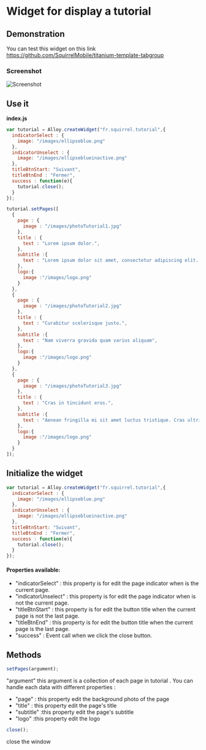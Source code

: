 # Widget for display a tutorial


## Demonstration
You can test this widget on this link https://github.com/SquirrelMobile/titanium-template-tabgroup

### Screenshot
![Screenshot](http://www.squirrel.fr/animation.gif)

## Use it

**index.js**
```javascript
var tutorial = Alloy.createWidget("fr.squirrel.tutorial",{
  indicatorSelect : {
    image: "/images/ellipseblue.png"
  },
  indicatorUnselect : {
    image: "/images/ellipseblueinactive.png"
  },
  titleBtnStart: "Suivant",
  titleBtnEnd : "Fermer",
  success : function(e){
    tutorial.close();
  }
});
```


```javascript
tutorial.setPages([
  {
    page : {
      image : "/images/photoTutorial1.jpg"
    },
    title : {
      text : "Lorem ipsum dolor.",
    },
    subtitle :{
      text : "Lorem ipsum dolor sit amet, consectetur adipiscing elit. Phasellus sollicitudin magna eget velit aliquet, id facilisis nulla commodo. Fusce a hendrerit dolor, sed volutpat lacus.",
    },
    logo:{
      image :"/images/logo.png"
    }
  },
  {
    page : {
      image : "/images/photoTutorial2.jpg"
    },
    title : {
      text : "Curabitur scelerisque justo.",
    },
    subtitle :{
      text : "Nam viverra gravida quam varius aliquam",
    },
    logo:{
      image :"/images/logo.png"
    }
  },
  {
    page : {
      image : "/images/photoTutorial3.jpg"
    },
    title : {
      text : "Cras in tincidunt eros.",
    },
    subtitle :{
      text : "Aenean fringilla mi sit amet luctus tristique. Cras ultrices dolor non lacus bibendum tristique.",
    },
    logo:{
      image :"/images/logo.png"
    }
  }
]);
```
## Initialize the widget

```javascript
var tutorial = Alloy.createWidget("fr.squirrel.tutorial",{
  indicatorSelect : {
    image: "/images/ellipseblue.png"
  },
  indicatorUnselect : {
    image: "/images/ellipseblueinactive.png"
  },
  titleBtnStart: "Suivant",
  titleBtnEnd : "Fermer",
  success : function(e){
    tutorial.close();
  }
});
```

#### Properties available:

* "indicatorSelect" : this property is for edit the page indicator when is the current page.
* "indicatorUnselect" : this property is for edit the page indicator when is not the current page.
* "titleBtnStart" : this property is for edit the button title when the current page is not the last page.
* "titleBtnEnd" : this property is for edit the button title when the current page is the last page.
* "success" : Event call when we click the close button.

## Methods


```javascript
setPages(argument);
```

"argument" this argument is a collection of each page in tutorial . You can handle each data with different properties :
* "page" : this property edit the background photo of the page
* "title" : this property edit the page's title
* "subtitle" :this property edit the page's subtitle
* "logo" :this property edit the logo


```javascript
close();
```

close the window
